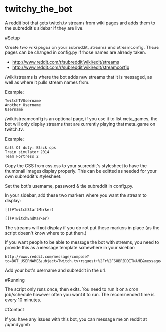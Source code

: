 twitchy_the_bot
===============

A reddit bot that gets twitch.tv streams from wiki pages and adds them to the subreddit's sidebar if they are live. 

#Setup

Create two wiki pages on your subreddit, streams and streamconfig. These pages can be changed in config.py if those names are already taken. 

* http://www.reddit.com/r/subreddit/wiki/edit/streams
* http://www.reddit.com/r/subreddit/wiki/edit/streamconfig

/wiki/streams is where the bot adds new streams that it is messaged, as well as where it pulls stream names from. 

Example:

    TwitchTVUsername
    Another_Username
    Username

/wiki/streamconfig is an optional page, if you use it to list meta_games, the bot will only display streams that are currently playing that meta_game on twitch.tv.

Example:

    Call Of duty: Black ops
    Train simulator 2014
    Team Fortress 2

Copy the CSS from css.css to your subreddit's stylesheet to have the thumbnail images display properly. This can be editted as needed for your own subreddit's stylesheet. 

Set the bot's username, password & the subreddit in config.py. 

In your sidebar, add these two markers where you want the stream to display:

    [](#TwitchStartMarker)
    
    [](#TwitchEndMarker)

The streams will not display if you do not put these markers in place (as the script doesn't know where to put them.)

If you want people to be able to message the bot with streams, you need to provide this as a message template somewhere in your sidebar:

    http://www.reddit.com/message/compose?to=BOT_USERNAME&subject=Twitch.tv+request+%2Fr%2FSUBREDDITNAME&message=http%3A%2F%2Fwww.twitch.tv%2FUSERNAMEHERE

Add your bot's username and subreddit in the url. 

#Running 

The script only runs once, then exits. You need to run it on a cron job/schedule however often you want it to run. The recommended time is every 10 minutes. 

#Contact 

If you have any issues with this bot, you can message me on reddit at /u/andygmb